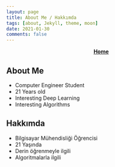```yaml
---
layout: page
title: About Me / Hakkımda
tags: [about, Jekyll, theme, moon]
date: 2021-01-30
comments: false
---
```

    
<center><a href="http://nidaugursisik.github.io"><b>Home</b></a></center>

## About Me
* Computer Engineer Student
* 21 Years old
* Interesting Deep Learning
* Interesting Algorithms


## Hakkımda
* Bilgisayar Mühendisliği Öğrencisi
* 21 Yaşında
* Derin öğrenmeyle ilgili
* Algoritmalarla ilgili